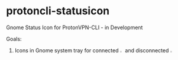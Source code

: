 # protoncli-statusicon
Gnome Status Icon for ProtonVPN-CLI - in Development

Goals:

1. Icons in Gnome system tray for connected <img src="https://github.com/x86txt/protoncli-statusicon/blob/master/connected.png" width="2%" height="2%"> and disconnected <img src="https://github.com/x86txt/protoncli-statusicon/blob/master/disconnected.png" width="3%" height="3%">